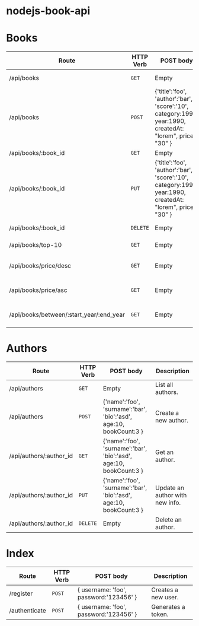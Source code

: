 # nodejs-book-api


# Books

| Route | HTTP Verb	 | POST body	 | Description	 |
| --- | --- | --- | --- |
| /api/books | `GET` | Empty | List all books. |
| /api/books | `POST` | {'title':'foo', 'author':'bar', 'score':'10', category:1990, year:1990, createdAt: "lorem", price: "30" } | Create a new book. |
| /api/books/:book_id | `GET` | Empty | Get a book. |
| /api/books/:book_id | `PUT` | {'title':'foo', 'author':'bar', 'score':'10', category:1990, year:1990, createdAt: "lorem", price: "30" } | Update a book with new info. |
| /api/books/:book_id | `DELETE` | Empty | Delete a book. |
| /api/books/top-10 | `GET` | Empty | Get the top 10 book. |
| /api/books/price/desc | `GET` | Empty | List book by price DESC. |
| /api/books/price/asc | `GET` | Empty | List book by price ASC. |
| /api/books/between/:start_year/:end_year | `GET` | Empty | Books between two dates. |


# Authors

| Route | HTTP Verb	 | POST body	 | Description	 |
| --- | --- | --- | --- |
| /api/authors | `GET` | Empty | List all authors. |
| /api/authors | `POST` | {'name':'foo', 'surname':'bar', 'bio':'asd', age:10, bookCount:3 } | Create a new author. |
| /api/authors/:author_id | `GET` | {'name':'foo', 'surname':'bar', 'bio':'asd', age:10, bookCount:3 } | Get an author. |
| /api/authors/:author_id | `PUT` | {'name':'foo', 'surname':'bar', 'bio':'asd', age:10, bookCount:3 } | Update an author with new info. |
| /api/authors/:author_id | `DELETE` | Empty | Delete an author. |


# Index

| Route | HTTP Verb	 | POST body	 | Description	 |
| --- | --- | --- | --- |
| /register | `POST` | { username: 'foo', password:'123456' } | Creates a new user. |
| /authenticate | `POST` | { username: 'foo', password:'123456' } | Generates a token. |
